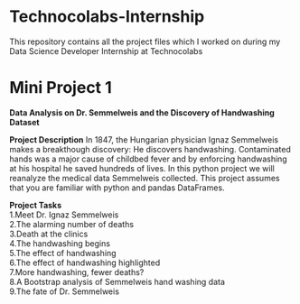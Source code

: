 # Technocolabs-Internship
This repository contains all the project files which I worked on during my Data Science Developer Internship at Technocolabs

# Mini Project 1 
<b>Data Analysis on Dr. Semmelweis and the Discovery of Handwashing Dataset</b><br>

**Project Description**
In 1847, the Hungarian physician Ignaz Semmelweis makes a breakthough discovery: He discovers handwashing. Contaminated hands was a major cause of childbed fever and by enforcing handwashing at his hospital he saved hundreds of lives.
In this python project we will reanalyze the medical data Semmelweis collected. This project assumes that you are familiar with python and pandas DataFrames.

**Project Tasks**<br>
  1.Meet Dr. Ignaz Semmelweis<br>
  2.The alarming number of deaths<br>
  3.Death at the clinics<br>
  4.The handwashing begins<br>
  5.The effect of handwashing<br>
  6.The effect of handwashing highlighted<br>
  7.More handwashing, fewer deaths?<br>
  8.A Bootstrap analysis of Semmelweis hand washing data<br>
  9.The fate of Dr. Semmelweis<br>
